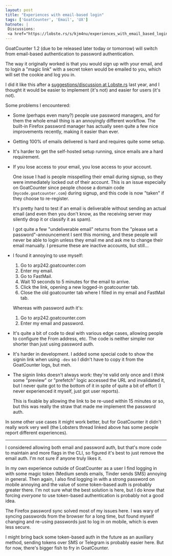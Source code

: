 ```yaml
---
layout: post
title: "Experiences with email-based login"
tags: ['GoatCounter', 'Email', 'UX']
hatnote: |
 Discussions:
 <a href="https://lobste.rs/s/kjm4nu/experiences_with_email_based_login">Lobsters</a>.
---
```


GoatCounter 1.2 (due to be released later today or tomorrow) will switch from
email-based authentication to password authentication.

The way it originally worked is that you would sign up with your email, and to
login a "magic link" with a secret token would be emailed to you, which will set
the cookie and log you in.

I did it like this after a [suggestions/discussion at Lobste.rs][l] last year,
and I thought it would be easier to implement (it's not) and easier for users
(it's not).

[l]: https://lobste.rs/s/kkfmoi/getting_toasty_observations_on_burnout#c_9d1rd6

Some problems I encountered:

- Some (perhaps even many?) people use password managers, and for them the whole
  email thing is an annoyingly different workflow. The built-in Firefox password
  manager has actually seen quite a few nice improvements recently, making it
  easier than ever.

- Getting 100% of emails delivered is hard and requires quite some setup.

- It's harder to get the self-hosted setup running, since emails are a hard
  requirement.

- If you lose access to your email, you lose access to your account.

  One issue I had is people misspelling their email during signup, so they were
  immediately locked out of their account. This is an issue especially on
  GoatCounter since people choose a domain code (`mycode.goatcounter.com`)
  during signup, and this code is now "taken" if they choose to re-register.

  It's pretty hard to test if an email is deliverable without sending an actual
  email (and even then you don't know, as the receiving server may silently drop
  it or classify it as spam).

  I got quite a few "undeliverable email" returns from the "please set a
  password"-announcement I sent this morning, and these people will never be
  able to login unless they email me and ask me to change their email manually.
  I presume these are inactive accounts, but still...

- I found it annoying to use myself:

  1. Go to arp242.goatcounter.com
  2. Enter my email.
  3. Go to FastMail.
  4. Wait 10 seconds to 5 minutes for the email to arrive.
  5. Click the link, opening a new logged-in goatcounter tab.
  6. Close the old goatcounter tab where I filled in my email and FastMail tab.

  Whereas with password auth it's:

  1. Go to arp242.goatcounter.com
  2. Enter my email and password.

- It's quite a bit of code to deal with various edge cases, allowing people to
  configure the From address, etc. The code is neither simpler nor shorter than
  just using password auth.

- It's harder in development. I added some special code to show the signin link
  when using `-dev` so I didn't have to copy it from the GoatCounter logs, but
  meh.

- The signin links doesn't always work: they're valid only once and I *think*
  some "preview" or "prefetch" logic accessed the URL and invalidated it, but I
  never quite got to the bottom of it in spite of quite a bit of effort (I never
  experienced it myself, just got user reports).

  This is fixable by allowing the link to be re-used within 15 minutes or so,
  but this was really the straw that made me implement the password auth.

In some other use cases it might work better, but for GoatCounter it didn't
really work very well (the Lobsters thread linked above has some people report
different experiences).

---

I considered allowing both email and password auth, but that's more code to
maintain and more flags in the CLI, so figured it's best to just remove the
email auth. I'm not sure if anyone truly likes it.

In my own experience outside of GoatCounter as a user I find logging in with
some magic token (Medium sends emails, Tinder sends SMS) annoying in general.
Then again, I also find logging in with a strong password on mobile annoying and
the value of some token-based auth is probably greater there. I'm not sure what
the best solution is here, but I do know that forcing *everyone* to use
token-based authentication is probably not a good idea.

The Firefox password sync solved most of my issues here. I was wary of syncing
passwords from the browser for a long time, but found myself changing and
re-using passwords just to log in on mobile, which is even less secure.

I might bring back some token-based auth in the future as an auxiliary method,
sending tokens over SMS or Telegram is probably easier here. But for now,
there's bigger fish to fry in GoatCounter.
